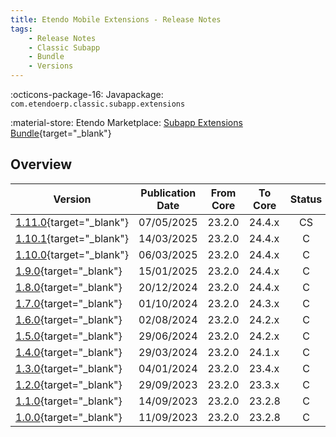 ```yaml
---
title: Etendo Mobile Extensions - Release Notes
tags:
    - Release Notes
    - Classic Subapp
    - Bundle
    - Versions
---
```

:octicons-package-16: Javapackage: `com.etendoerp.classic.subapp.extensions`

:material-store: Etendo Marketplace: [Subapp Extensions Bundle](https://marketplace.etendo.cloud/#/product-details?module=55A7EF64F7FA43449B249DA7F8E14589){target="_blank"}


## Overview

| Version | Publication Date | From Core | To Core | Status | GitHub|
| --- | --- | --- | --- | :---: | :---: |
| [1.11.0](https://github.com/etendosoftware/com.etendoerp.mobile.extensions/releases/tag/1.11.0){target="_blank"} | 07/05/2025 | 23.2.0 | 24.4.x | CS | :white_check_mark:|
| [1.10.1](https://github.com/etendosoftware/com.etendoerp.mobile.extensions/releases/tag/1.10.1){target="_blank"} | 14/03/2025 | 23.2.0 | 24.4.x | C | :white_check_mark: |
| [1.10.0](https://github.com/etendosoftware/com.etendoerp.mobile.extensions/releases/tag/1.10.0){target="_blank"} | 06/03/2025 | 23.2.0 | 24.4.x | C | :white_check_mark: |
| [1.9.0](https://github.com/etendosoftware/com.etendoerp.mobile.extensions/releases/tag/1.9.0){target="_blank"}   | 15/01/2025 | 23.2.0 | 24.4.x | C | :white_check_mark: |
| [1.8.0](https://github.com/etendosoftware/com.etendoerp.classic.subapp.extensions/releases/tag/1.8.0){target="_blank"} | 20/12/2024 | 23.2.0 | 24.4.x | C | :white_check_mark: |
| [1.7.0](https://github.com/etendosoftware/com.etendoerp.classic.subapp.extensions/releases/tag/1.7.0){target="_blank"} | 01/10/2024 | 23.2.0 | 24.3.x | C | :white_check_mark: |
| [1.6.0](https://github.com/etendosoftware/com.etendoerp.classic.subapp.extensions/releases/tag/1.6.0){target="_blank"} | 02/08/2024 | 23.2.0 | 24.2.x | C | :white_check_mark: |
| [1.5.0](https://github.com/etendosoftware/com.etendoerp.classic.subapp.extensions/releases/tag/1.5.0){target="_blank"} | 29/06/2024 | 23.2.0 | 24.2.x | C | :white_check_mark: |
| [1.4.0](https://github.com/etendosoftware/com.etendoerp.classic.subapp.extensions/releases/tag/1.4.0){target="_blank"} | 29/03/2024 | 23.2.0 | 24.1.x | C | :white_check_mark: |
| [1.3.0](https://github.com/etendosoftware/com.etendoerp.classic.subapp.extensions/releases/tag/1.3.0){target="_blank"} | 04/01/2024 | 23.2.0 | 23.4.x | C | :white_check_mark: |
| [1.2.0](https://github.com/etendosoftware/com.etendoerp.classic.subapp.extensions/releases/tag/1.2.0){target="_blank"} | 29/09/2023 | 23.2.0 | 23.3.x | C | :white_check_mark: | 
| [1.1.0](https://github.com/etendosoftware/com.etendoerp.classic.subapp.extensions/releases/tag/1.1.0){target="_blank"} | 14/09/2023 | 23.2.0 | 23.2.8 | C | :white_check_mark: |
| [1.0.0](https://github.com/etendosoftware/com.etendoerp.classic.subapp.extensions/releases/tag/1.0.0){target="_blank"} | 11/09/2023 | 23.2.0 | 23.2.8 | C | :white_check_mark: |